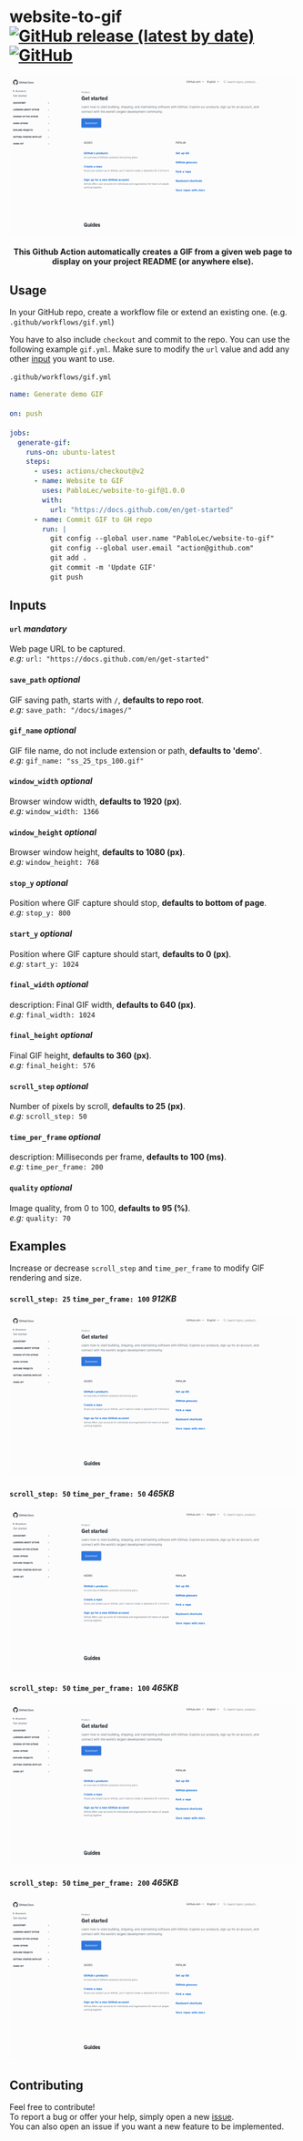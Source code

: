 # website-to-gif [![GitHub release (latest by date)](https://img.shields.io/github/v/release/pablolec/website-to-gif)](https://github.com/PabloLec/website-to-gif/releases/) [![GitHub](https://img.shields.io/github/license/pablolec/website-to-gif)](https://github.com/PabloLec/website-to-gif/blob/main/LICENCE) 


<p align="center">
    <img src="docs/images/ss_25_tps_100.gif">
</p>
<p align="center">
    <b>This Github Action automatically creates a GIF from a given web page to display on your project README (or anywhere else).</b>
</p>

## Usage


In your GitHub repo, create a workflow file or extend an existing one. (e.g. `.github/workflows/gif.yml`)

You have to also include `checkout` and commit to the repo.
You can use the following example `gif.yml`. Make sure to modify the `url` value and add any other [input](#Inputs) you want to use.  

`.github/workflows/gif.yml`
``` yaml
name: Generate demo GIF

on: push

jobs:
  generate-gif:
    runs-on: ubuntu-latest
    steps:
      - uses: actions/checkout@v2
      - name: Website to GIF
        uses: PabloLec/website-to-gif@1.0.0
        with:
          url: "https://docs.github.com/en/get-started"
      - name: Commit GIF to GH repo
        run: |
          git config --global user.name "PabloLec/website-to-gif"
          git config --global user.email "action@github.com"
          git add .
          git commit -m 'Update GIF'
          git push
```

## Inputs

#### `url` *mandatory*

Web page URL to be captured.  
*e.g:* `url: "https://docs.github.com/en/get-started"`

#### `save_path` *optional*

GIF saving path, starts with `/`, **defaults to repo root**.  
*e.g:* `save_path: "/docs/images/"`

#### `gif_name` *optional*

GIF file name, do not include extension or path, **defaults to 'demo'**.  
*e.g:* `gif_name: "ss_25_tps_100.gif"`

#### `window_width` *optional*

Browser window width, **defaults to 1920 (px)**.  
*e.g:* `window_width: 1366`

#### `window_height` *optional*

Browser window height, **defaults to 1080 (px)**.  
*e.g:* `window_height: 768`

#### `stop_y` *optional*

Position where GIF capture should stop, **defaults to bottom of page**.  
*e.g:* `stop_y: 800`
#### `start_y` *optional*

Position where GIF capture should start, **defaults to 0 (px)**.  
*e.g:* `start_y: 1024`
#### `final_width` *optional*

description: Final GIF width, **defaults to 640 (px)**.  
*e.g:* `final_width: 1024`
#### `final_height` *optional*

Final GIF height, **defaults to 360 (px)**.  
*e.g:* `final_height: 576`
#### `scroll_step` *optional*

Number of pixels by scroll, **defaults to 25 (px)**.  
*e.g:* `scroll_step: 50`
#### `time_per_frame` *optional*

description: Milliseconds per frame, **defaults to 100 (ms)**.  
*e.g:* `time_per_frame: 200`
#### `quality` *optional*

Image quality, from 0 to 100, **defaults to 95 (%)**.  
*e.g:* `quality: 70`

## Examples

Increase or decrease `scroll_step` and `time_per_frame` to modify GIF rendering and size.

#### `scroll_step: 25` `time_per_frame: 100` *912KB*
![](/docs/images/ss_25_tps_100.gif)

#### `scroll_step: 50` `time_per_frame: 50` *465KB*
![](/docs/images/ss_50_tps_50.gif)
#### `scroll_step: 50` `time_per_frame: 100` *465KB*
![](/docs/images/ss_50_tps_100.gif)
#### `scroll_step: 50` `time_per_frame: 200` *465KB*
![](/docs/images/ss_50_tps_200.gif)


## Contributing

Feel free to contribute!  
To report a bug or offer your help, simply open a new [issue](https://github.com/PabloLec/website-to-gif/issues).  
You can also open an issue if you want a new feature to be implemented.
